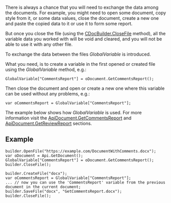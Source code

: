 There is always a chance that you will need to exchange the data among the documents. For example, you might need to open some document, copy style from it, or some data values, close the document, create a new one and paste the copied data to it or use it to form some report.

But once you close the file (using the [CDocBuilder.CloseFile](/docbuilder/integrationapi/c/cdocbuilder/closefile) method), all the variable data you worked with will be void and cleared, and you will not be able to use it with any other file.

To exchange the data between the files *GlobalVariable* is introduced.

What you need, is to create a variable in the first opened or created file using the *GlobalVariable* method, e.g.:

```
GlobalVariable["CommentsReport"] = oDocument.GetCommentsReport();
```

Then close the document and open or create a new one where this variable can be used without any problems, e.g.:

```
var oCommentsReport = GlobalVariable["CommentsReport"];
```

The example below shows how *GlobalVariable* is used. For more information visit the [ApiDocument.GetCommentsReport](/officeapi/textdocumentapi/apidocument/getcommentsreport) and [ApiDocument.GetReviewReport](/officeapi/textdocumentapi/apidocument/getreviewreport) sections.

## Example

```
builder.OpenFile("https://example.com/DocumentWithComments.docx");
var oDocument = Api.GetDocument();
GlobalVariable["CommentsReport"] = oDocument.GetCommentsReport();
builder.CloseFile();

builder.CreateFile("docx");
var oCommentsReport = GlobalVariable["CommentsReport"];
... // now you can use the 'CommentsReport' variable from the previous document in the current document;
builder.SaveFile("docx", "GetCommentsReport.docx");
builder.CloseFile();
```
